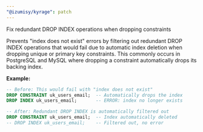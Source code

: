 ```yaml
---
"@izumisy/kyrage": patch
---
```


Fix redundant DROP INDEX operations when dropping constraints

Prevents "index does not exist" errors by filtering out redundant DROP INDEX operations that would fail due to automatic index deletion when dropping unique or primary key constraints. This commonly occurs in PostgreSQL and MySQL where dropping a constraint automatically drops its backing index.

**Example:**
```sql
-- Before: This would fail with "index does not exist"
DROP CONSTRAINT uk_users_email;  -- Automatically drops the index
DROP INDEX uk_users_email;       -- ERROR: index no longer exists

-- After: Redundant DROP INDEX is automatically filtered out
DROP CONSTRAINT uk_users_email;  -- Index automatically deleted
-- DROP INDEX uk_users_email;    -- Filtered out, no error
```
